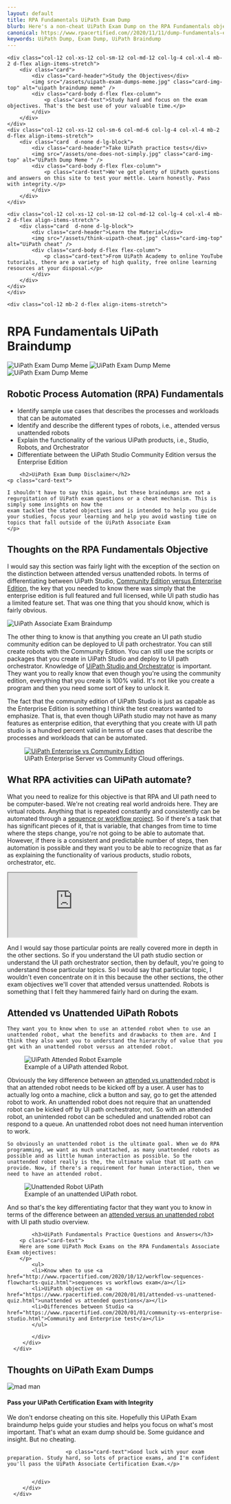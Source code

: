 ```yaml
---
layout: default
title: RPA Fundamentals UiPath Exam Dump
blurb: Here's a non-cheat UiPath Exam Dump on the RPA Fundamentals objective of the Associate Certification Exam.
canonical: https://www.rpacertified.com//2020/11/11/dump-fundamentals-exam-uipath.html
keywords: UiPath Dump, Exam Dump, UiPath Braindump
---
```


<div class="row">



	
	

    <div class="col-12 col-xs-12 col-sm-12 col-md-12 col-lg-4 col-xl-4 mb-2 d-flex align-items-stretch">
        <div class="card">
            <div class="card-header">Study the Objectives</div>
            <img src="/assets/uipath-exam-dumps-meme.jpg" class="card-img-top" alt="uipath braindump meme" />
            <div class="card-body d-flex flex-column">
                <p class="card-text">Study hard and focus on the exam objectives. That's the best use of your valuable time.</p>
            </div>
        </div>
    </div>
    <div class="col-12 col-xs-12 col-sm-6 col-md-6 col-lg-4 col-xl-4 mb-2 d-flex align-items-stretch">
        <div class="card  d-none d-lg-block">
            <div class="card-header">Take UiPath practice tests</div>
            <img src="/assets/one-does-not-simply.jpg" class="card-img-top" alt="UiPath Dump Meme " />
            <div class="card-body d-flex flex-column">
                <p class="card-text">We've got plenty of UiPath questions and answers on this site to test your mettle. Learn honestly. Pass with integrity.</p>
            </div>
        </div>
    </div>

    <div class="col-12 col-xs-12 col-sm-12 col-md-12 col-lg-4 col-xl-4 mb-2 d-flex align-items-stretch">
        <div class="card  d-none d-lg-block">
            <div class="card-header">Learn the Material</div>
            <img src="/assets/think-uipath-cheat.jpg" class="card-img-top" alt="UiPath cheat" />
            <div class="card-body d-flex flex-column">
                <p class="card-text">From UiPath Academy to online YouTube tutorials, there are a variety of high quality, free online learning resources at your disposal.</p>
            </div>
        </div>
    </div>
	</div>


<div class="row">
	
	<div class="col-12 mb-2 d-flex align-items-stretch">
   <div class="card mb-2" >
   <div class="card-header"><h1>RPA Fundamentals UiPath Braindump</h1></div>
      <div class="row g-0">
         <div class=" col-lg-4">
            <p class="card-text text-center d-none d-lg-block">
            <img src="/assets/uipath-exam-dumps.jpg"  alt="UiPath Exam Dump Meme" class="img-fluid img-thumbnail">
            <img src="/assets/uipath-exam-dumps.jpg"  alt="UiPath Exam Dump Meme" class="img-fluid img-thumbnail">   
            <img src="/assets/uipath-exam-dumps.jpg"  alt="UiPath Exam Dump Meme" class="img-fluid img-thumbnail"> 
         </p>
		 </div>
         <div class="col-12 col-sm-12 col-lg-8">
            <div class="card-body">
            <h2>Robotic Process Automation (RPA) Fundamentals</h2>
            <ul>
            <li>Identify sample use cases that describes the processes and workloads that can be automated</li>
            <li>Identify and describe the different types of robots, i.e., attended versus unattended robots</li>
            <li>Explain the functionality of the various UiPath products, i.e., Studio, Robots, and Orchestrator</li>
            <li>Differentiate between the UiPath Studio Community Edition versus the Enterprise Edition</li>
            </ul>
		    
		<h2>UiPath Exam Dump Disclaimer</h2>    
	<p class="card-text">
	
	I shouldn't have to say this again, but these braindumps are not a regurgitation of UiPath exam questions or a cheat mechanism. This is simply some insights on how the
	exam tackled the stated objectives and is intended to help you guide your studies, focus your learning and help you avoid wasting time on topics that fall outside of the UiPath Associate Exam
	</p>
<h2>Thoughts on the RPA Fundamentals Objective</h2>		    
<p class="card-text">
I would say this section was fairly light with the exception of the section on the distinction between attended versus unattended robots. In terms of differentiating between UiPath Studio, <a href="https://www.rpacertified.com//2020/11/11/uipath-studio-trail-license.html">Community Edition versus Enterprise Edition</a>, the key that you needed to know there was simply that the enterprise edition is full featured and full licensed, while UI path studio has a limited feature set. That was one thing that you should know, which is fairly obvious. 
</p>

<img src="/assets/uipath-brain-dump-long-no-text.jpg" class="img-fluid mb-3" alt="UiPath Associate Exam Braindump">

<p class="card-text">
The other thing to know is that anything you create an UI path studio community edition can be deployed to UI path orchestrator. You can still create robots with the Community Edition. You can still use the scripts or packages that you create in UiPath Studio and deploy to UI path orchestrator. Knowledge of <a href="https://www.rpacertified.com//2020/11/11/uipath-studio-programs.html">UiPath Studio and Orchestrator</a> is important. They want you to really know that even though you're using the community edition, everything that you create is 100% valid. It's not like you create a program and then you need some sort of key to unlock it.

</p>
<p class="card-text">
The fact that the community edition of UiPath Studio is just as capable as the Enterprise Edition is something I think the test creators wanted to emphasize. That is, that even though UiPath studio may not have as many features as enterprise edition, that everything that you create with UI path studio is a hundred percent valid in terms of use cases that describe the processes and workloads that can be automated. 
	
	
	
</p>

<figure class="figure">
	<a href="https://www.uipath.com/fr/start-trial">
  <img src="/assets/uipath-studio-community-vs-enterprise-cloud.jpg" class="figure-img img-fluid rounded" alt="UiPath Enterprise vs Community Edition">
	</a>
  <figcaption class="figure-caption">UiPath Enterprise Server vs Community Cloud offerings.</figcaption>
</figure>

<h2>What RPA activities can UiPath automate?</h2>
<p class="card-text">	
	What you need to realize for this objective is that RPA and UI path need to be computer-based. We're not creating real world androids here. They are virtual robots. Anything that is repeated constantly and consistently can be automated through a <a href="https://www.rpacertified.com//2020/10/12/workflow-sequences-flowcharts-quiz.html">sequence or workflow project</a>. So if there's a task that has significant pieces of it, that is variable, that changes from time to time where the steps change, you're not going to be able to automate that. However, if there is a consistent and predictable number of steps, then automation is possible and they want you to be able to recognize that as far as explaining the functionality of various products, studio robots, orchestrator, etc.
</p>

<div class="embed-responsive embed-responsive-16by9">
  			<iframe class="embed-responsive-item" src="https://www.youtube.com/embed/X2AGYqIy4kk"></iframe>
</div>
<p class="card-text">
And I would say those particular points are really covered more in depth in the other sections. So if you understand the UI path studio section or understand the UI path orchestrator section, then by default, you're going to understand those particular topics. So I would say that particular topic, I wouldn't even concentrate on it in this because the other sections, the other exam objectives we'll cover that attended versus unattended. Robots is something that I felt they hammered fairly hard on during the exam. 
	</p>
	
<h2>Attended vs Unattended UiPath Robots</h2>	
<p class="card-text">
	
	They want you to know when to use an attended robot when to use an unattended robot, what the benefits and drawbacks to them are. And I think they also want you to understand the hierarchy of value that you get with an unattended robot versus an attended robot.
</p>

<figure class="figure">
  <img src="https://files.readme.io/4b716bb-att.png" class="figure-img img-fluid rounded" alt="UiPath Attended Robot Example">
  <figcaption class="figure-caption">Example of a UiPath attended Robot.</figcaption>
</figure>

<p class="card-text">
	Obviously the key difference between an <a href="https://www.rpacertified.com//2020/11/11/unattended-robots-when-to-use.html">attended vs unattended robot</a> is that an attended robot needs to be kicked off by a user. A user has to actually log onto a machine, click a button and say, go to get the attended robot to work. An unattended robot does not require that an unattended robot can be kicked off by UI path orchestrator, not. So with an attended robot, an unintended robot can be scheduled and unattended robot can respond to a queue. An unattended robot does not need human intervention to work. 
	
</p>
<p class="card-text">	
	
	So obviously an unattended robot is the ultimate goal. When we do RPA programming, we want as much unattached, as many unattended robots as possible and as little human interaction as possible. So the unattended robot really is the, the ultimate value that UI path can provide. Now, if there's a requirement for human interaction, then we need to have an attended robot.
</p>

<figure class="figure">
  <img src="https://files.readme.io/f1099fa-unattended_2.png" class="figure-img img-fluid rounded" alt="Unattended Robot UiPath">
  <figcaption class="figure-caption">Example of an unattended UiPath robot.</figcaption>
</figure>


<p class="card-text">
And so that's the key differentiating factor that they want you to know in terms of the difference between an <a href="https://www.rpacertified.com//2020/11/11/attend-robot-use-cases.html">attended versus an unattended robot</a> with UI path studio overview. 
</p>


            <h3>UiPath Fundamentals Practice Questions and Answers</h3>
	    <p class="card-text">
		Here are some UiPath Mock Exams on the RPA Fundamentals Associate Exam objectives:
		</p>
            <ul>
            <li>Know when to use <a href="http://www.rpacertified.com/2020/10/12/workflow-sequences-flowcharts-quiz.html">sequences vs workflows exam</a></li>
            <li>UiPath objective on <a href="https://www.rpacertified.com/2020/01/01/attended-vs-unattened-quiz.html">unattended vs attended questions</a></li>
            <li>Differences between Studio <a href="https://www.rpacertified.com/2020/01/01/community-vs-enterprise-studio.html">Community and Enterprise test</a></li>
            </ul>
	       
            </div>
         </div>
      </div>
   </div>
</div>

<div class="col-12 mb-2 d-flex align-items-stretch">
   <div class="card mb-2" >
	   <div class="card-header"><h2>Thoughts on UiPath Exam Dumps</h2></div>
      <div class="row g-0">
         <div class=" col-lg-4">
		 <p class="card-text text-center">
            <img src="/assets/louder-uipath-exam-dump.jpg"  alt="mad man" class="img-fluid img-thumbnail">
         </p>
		 </div>
         <div class="col-12 col-sm-12 col-lg-8">
            <div class="card-body">
               <h4>Pass your UiPath Certification Exam with Integrity</h4>
               <p class="card-text">We don't endorse cheating on this site. Hopefully this UiPath Exam braindump helps guide your studies and helps you focus on what's most important. That's what an exam dump should be. Some guidance and insight. But no cheating.</p>
		    
		               <p class="card-text">Good luck with your exam preparation. Study hard, so lots of practice exams, and I'm confident you'll pass the UiPath Associate Certification Exam.</p>    

	       
            </div>
         </div>
      </div>
   </div>
</div>	
	
</div>
